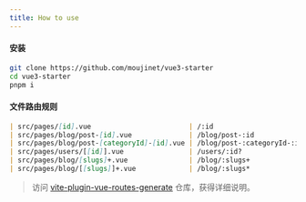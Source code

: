 ```yaml
---
title: How to use
---
```


#### 安装

```bash
git clone https://github.com/moujinet/vue3-starter
cd vue3-starter
pnpm i
```

#### 文件路由规则

```markdown
| src/pages/[id].vue                        | /:id                       |
| src/pages/blog/post-[id].vue              | /blog/post-:id             |
| src/pages/blog/post-[categoryId]-[id].vue | /blog/post-:categoryId-:id |
| src/pages/users/[[id]].vue                | /users/:id?                |
| src/pages/blog/[slugs]+.vue               | /blog/:slugs+              |
| src/pages/blog/[[slugs]]+.vue             | /blog/:slugs*              |
```

> 访问 [vite-plugin-vue-routes-generate](https://www.npmjs.com/package/vite-plugin-vue-routes-generate) 仓库，获得详细说明。